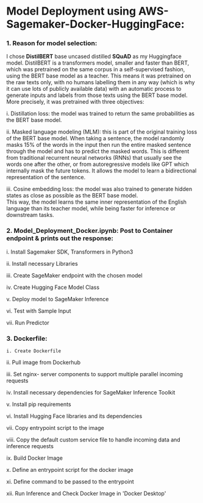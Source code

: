 # Model Deployment using AWS-Sagemaker-Docker-HuggingFace:  

### 1. Reason for model selection:     
  
I chose **DistilBERT** base uncased distilled **SQuAD** as my Huggingface model. DistilBERT is a transformers model, smaller and faster than BERT, which was pretrained on the same corpus in a self-supervised fashion, using the BERT base model as a teacher. This means it was pretrained on the raw texts only, with no humans labelling them in any way (which is why it can use lots of publicly available data) with an automatic process to generate inputs and labels from those texts using the BERT base model. More precisely, it was pretrained with three objectives:    

i. Distillation loss: the model was trained to return the same probabilities as the BERT base model.                
 
ii. Masked language modeling (MLM): this is part of the original training loss of the BERT base model. When taking a sentence, the model randomly masks 15% of the words in the input then run the entire masked sentence through the model and has to predict the masked words. This is different from traditional recurrent neural networks (RNNs) that usually see the words one after the other, or from autoregressive models like GPT which internally mask the future tokens. It allows the model to learn a bidirectional representation of the sentence.   
  
iii. Cosine embedding loss: the model was also trained to generate hidden states as close as possible as the BERT base model.  
This way, the model learns the same inner representation of the English language than its teacher model, while being faster for inference or downstream tasks.

  
### 2. Model_Deployment_Docker.ipynb: Post to Container endpoint & prints out the response:     
    
   i. Install Sagemaker SDK, Transformers in Python3   

  ii. Install necessary Libraries

  iii. Create SageMaker endpoint with the chosen model
  
   iv. Create Hugging Face Model Class

   v.  Deploy model to SageMaker Inference

   vi. Test with Sample Input

  vii. Run Predictor
  
 ### 3. Dockerfile:

    i. Create Dockerfile

   ii. Pull image from Dockerhub

  iii. Set nginx- server components to support multiple parallel incoming requests

   iv. Install necessary dependencies for SageMaker Inference Toolkit

   v.  Install pip requirements

   vi.  Install Hugging Face libraries and its dependencies

  vii.  Copy entrypoint script to the image

 viii. Copy the default custom service file to handle incoming data and inference requests
  
   ix. Build Docker Image

   x. Define an entrypoint script for the docker image

   xi. Define command to be passed to the entrypoint

  xii. Run Inference and Check Docker Image in 'Docker Desktop'
     

    
